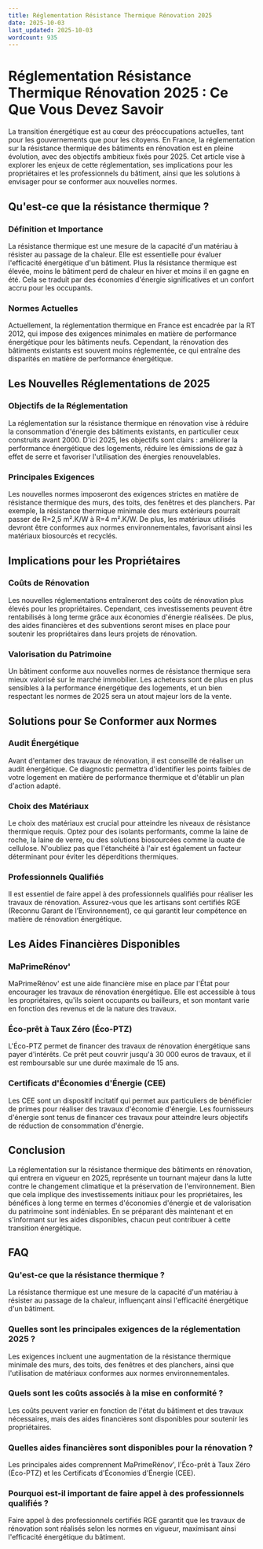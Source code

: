 ```yaml
---
title: Réglementation Résistance Thermique Rénovation 2025
date: 2025-10-03
last_updated: 2025-10-03
wordcount: 935
---
```


# Réglementation Résistance Thermique Rénovation 2025 : Ce Que Vous Devez Savoir

La transition énergétique est au cœur des préoccupations actuelles, tant pour les gouvernements que pour les citoyens. En France, la réglementation sur la résistance thermique des bâtiments en rénovation est en pleine évolution, avec des objectifs ambitieux fixés pour 2025. Cet article vise à explorer les enjeux de cette réglementation, ses implications pour les propriétaires et les professionnels du bâtiment, ainsi que les solutions à envisager pour se conformer aux nouvelles normes.

## Qu'est-ce que la résistance thermique ?

### Définition et Importance

La résistance thermique est une mesure de la capacité d'un matériau à résister au passage de la chaleur. Elle est essentielle pour évaluer l'efficacité énergétique d'un bâtiment. Plus la résistance thermique est élevée, moins le bâtiment perd de chaleur en hiver et moins il en gagne en été. Cela se traduit par des économies d'énergie significatives et un confort accru pour les occupants.

### Normes Actuelles

Actuellement, la réglementation thermique en France est encadrée par la RT 2012, qui impose des exigences minimales en matière de performance énergétique pour les bâtiments neufs. Cependant, la rénovation des bâtiments existants est souvent moins réglementée, ce qui entraîne des disparités en matière de performance énergétique.

## Les Nouvelles Réglementations de 2025

### Objectifs de la Réglementation

La réglementation sur la résistance thermique en rénovation vise à réduire la consommation d'énergie des bâtiments existants, en particulier ceux construits avant 2000. D'ici 2025, les objectifs sont clairs : améliorer la performance énergétique des logements, réduire les émissions de gaz à effet de serre et favoriser l'utilisation des énergies renouvelables.

### Principales Exigences

Les nouvelles normes imposeront des exigences strictes en matière de résistance thermique des murs, des toits, des fenêtres et des planchers. Par exemple, la résistance thermique minimale des murs extérieurs pourrait passer de R=2,5 m².K/W à R=4 m².K/W. De plus, les matériaux utilisés devront être conformes aux normes environnementales, favorisant ainsi les matériaux biosourcés et recyclés.

## Implications pour les Propriétaires

### Coûts de Rénovation

Les nouvelles réglementations entraîneront des coûts de rénovation plus élevés pour les propriétaires. Cependant, ces investissements peuvent être rentabilisés à long terme grâce aux économies d'énergie réalisées. De plus, des aides financières et des subventions seront mises en place pour soutenir les propriétaires dans leurs projets de rénovation.

### Valorisation du Patrimoine

Un bâtiment conforme aux nouvelles normes de résistance thermique sera mieux valorisé sur le marché immobilier. Les acheteurs sont de plus en plus sensibles à la performance énergétique des logements, et un bien respectant les normes de 2025 sera un atout majeur lors de la vente.

## Solutions pour Se Conformer aux Normes

### Audit Énergétique

Avant d'entamer des travaux de rénovation, il est conseillé de réaliser un audit énergétique. Ce diagnostic permettra d'identifier les points faibles de votre logement en matière de performance thermique et d'établir un plan d'action adapté.

### Choix des Matériaux

Le choix des matériaux est crucial pour atteindre les niveaux de résistance thermique requis. Optez pour des isolants performants, comme la laine de roche, la laine de verre, ou des solutions biosourcées comme la ouate de cellulose. N'oubliez pas que l'étanchéité à l'air est également un facteur déterminant pour éviter les déperditions thermiques.

### Professionnels Qualifiés

Il est essentiel de faire appel à des professionnels qualifiés pour réaliser les travaux de rénovation. Assurez-vous que les artisans sont certifiés RGE (Reconnu Garant de l’Environnement), ce qui garantit leur compétence en matière de rénovation énergétique.

## Les Aides Financières Disponibles

### MaPrimeRénov'

MaPrimeRénov' est une aide financière mise en place par l'État pour encourager les travaux de rénovation énergétique. Elle est accessible à tous les propriétaires, qu'ils soient occupants ou bailleurs, et son montant varie en fonction des revenus et de la nature des travaux.

### Éco-prêt à Taux Zéro (Éco-PTZ)

L'Éco-PTZ permet de financer des travaux de rénovation énergétique sans payer d'intérêts. Ce prêt peut couvrir jusqu'à 30 000 euros de travaux, et il est remboursable sur une durée maximale de 15 ans.

### Certificats d'Économies d'Énergie (CEE)

Les CEE sont un dispositif incitatif qui permet aux particuliers de bénéficier de primes pour réaliser des travaux d'économie d'énergie. Les fournisseurs d'énergie sont tenus de financer ces travaux pour atteindre leurs objectifs de réduction de consommation d'énergie.

## Conclusion

La réglementation sur la résistance thermique des bâtiments en rénovation, qui entrera en vigueur en 2025, représente un tournant majeur dans la lutte contre le changement climatique et la préservation de l'environnement. Bien que cela implique des investissements initiaux pour les propriétaires, les bénéfices à long terme en termes d'économies d'énergie et de valorisation du patrimoine sont indéniables. En se préparant dès maintenant et en s'informant sur les aides disponibles, chacun peut contribuer à cette transition énergétique.

## FAQ

### Qu'est-ce que la résistance thermique ?

La résistance thermique est une mesure de la capacité d'un matériau à résister au passage de la chaleur, influençant ainsi l'efficacité énergétique d'un bâtiment.

### Quelles sont les principales exigences de la réglementation 2025 ?

Les exigences incluent une augmentation de la résistance thermique minimale des murs, des toits, des fenêtres et des planchers, ainsi que l'utilisation de matériaux conformes aux normes environnementales.

### Quels sont les coûts associés à la mise en conformité ?

Les coûts peuvent varier en fonction de l'état du bâtiment et des travaux nécessaires, mais des aides financières sont disponibles pour soutenir les propriétaires.

### Quelles aides financières sont disponibles pour la rénovation ?

Les principales aides comprennent MaPrimeRénov', l'Éco-prêt à Taux Zéro (Éco-PTZ) et les Certificats d'Économies d'Énergie (CEE).

### Pourquoi est-il important de faire appel à des professionnels qualifiés ?

Faire appel à des professionnels certifiés RGE garantit que les travaux de rénovation sont réalisés selon les normes en vigueur, maximisant ainsi l'efficacité énergétique du bâtiment.